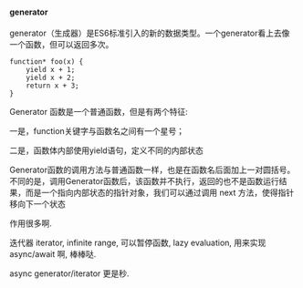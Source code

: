 #### generator



generator（生成器）是ES6标准引入的新的数据类型。一个generator看上去像一个函数，但可以返回多次。

```
function* foo(x) {
    yield x + 1;
    yield x + 2;
    return x + 3;
}
```

Generator 函数是一个普通函数，但是有两个特征:

一是，function关键字与函数名之间有一个星号；

二是，函数体内部使用yield语句，定义不同的内部状态



Generator函数的调用方法与普通函数一样，也是在函数名后面加上一对圆括号。不同的是，调用Generator函数后，该函数并不执行，返回的也不是函数运行结果，而是一个指向内部状态的指针对象，我们可以通过调用 next 方法，使得指针移向下一个状态



作用很多啊.

迭代器 iterator, infinite range, 可以暂停函数, lazy evaluation, 用来实现 async/await 啊, 棒棒哒.

async generator/iterator 更是秒.